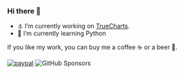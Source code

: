 ### Hi there 👋

- ⚓ I’m currently working on [TrueCharts](https://github.com/truecharts/apps/). 
- 🌱 I’m currently learning Python 

If you like my work, you can buy me a coffee ☕ or a beer 🍺.

[![paypal](https://img.shields.io/badge/Donate-PayPal-blue?style=for-the-badge&logo=paypal)](https://www.paypal.com/donate?hosted_button_id=FAC92A294YPRS)
![GitHub Sponsors](https://img.shields.io/github/sponsors/stavros-k?style=for-the-badge&logo=github)

<!--
**stavros-k/stavros-k** is a ✨ _special_ ✨ repository because its `README.md` (this file) appears on your GitHub profile.

Here are some ideas to get you started:

- 🔭 I’m currently working on ...

- 👯 I’m looking to collaborate on ...
- 🤔 I’m looking for help with ...
- 💬 Ask me about ...
- 📫 How to reach me: ...
- 😄 Pronouns: ...
- ⚡ Fun fact: ...
-->
